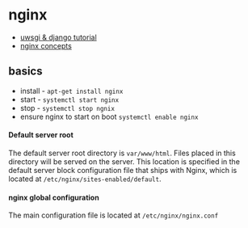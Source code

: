 # nginx

* [uwsgi & django tutorial](http://uwsgi-docs.readthedocs.io/en/latest/tutorials/Django_and_nginx.html)
* [nginx concepts](https://www.netguru.co/codestories/nginx-tutorial-basics-concepts)

## basics

* install - ``apt-get install nginx``
* start - ``systemctl start nginx``
* stop - ``systemctl stop ngnix``
* ensure nginx to start on boot  ``systemctl enable nginx``

#### Default server root

The default server root directory is ``var/www/html``. Files placed in this directory will be served on the server. This location is specified in the default server block configuration file that ships with Nginx, which is located at ``/etc/nginx/sites-enabled/default``.

#### nginx global configuration

The main configuration file is located at ``/etc/nginx/nginx.conf``
